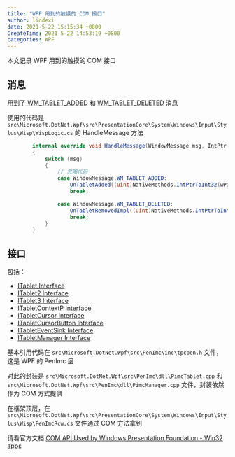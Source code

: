 ```yaml
---
title: "WPF 用到的触摸的 COM 接口"
author: lindexi
date: 2021-5-22 15:15:34 +0800
CreateTime: 2021-5-22 14:53:19 +0800
categories: WPF
---
```


本文记录 WPF 用到的触摸的 COM 接口

<!--more-->


<!-- 发布 -->

## 消息

用到了 [WM_TABLET_ADDED](https://docs.microsoft.com/en-us/windows/win32/tablet/wm-tablet-added?WT.mc_id=WD-MVP-5003260 ) 和 [WM_TABLET_DELETED](https://docs.microsoft.com/en-us/windows/win32/tablet/wm-tablet-deleted?WT.mc_id=WD-MVP-5003260 ) 消息

使用的代码是 `src\Microsoft.DotNet.Wpf\src\PresentationCore\System\Windows\Input\Stylus\Wisp\WispLogic.cs` 的 HandleMessage 方法

```csharp
        internal override void HandleMessage(WindowMessage msg, IntPtr wParam, IntPtr lParam)
        {
            switch (msg)
            {
                // 忽略代码
                case WindowMessage.WM_TABLET_ADDED:
                    OnTabletAdded((uint)NativeMethods.IntPtrToInt32(wParam));
                    break;

                case WindowMessage.WM_TABLET_DELETED:
                    OnTabletRemovedImpl((uint)NativeMethods.IntPtrToInt32(wParam), isInternalCall: true);
                    break;
            }
        }
```

## 接口

包括：


- [ITablet Interface](https://docs.microsoft.com/en-us/windows/win32/tablet/itablet?WT.mc_id=WD-MVP-5003260)
- [ITablet2 Interface](https://docs.microsoft.com/en-us/windows/win32/tablet/itablet2?WT.mc_id=WD-MVP-5003260)
- [ITablet3 Interface](https://docs.microsoft.com/en-us/windows/win32/tablet/itablet3?WT.mc_id=WD-MVP-5003260)
- [ITabletContextP Interface](https://docs.microsoft.com/en-us/windows/win32/tablet/itabletcontextp?WT.mc_id=WD-MVP-5003260)
- [ITabletCursor Interface](https://docs.microsoft.com/en-us/windows/win32/tablet/itabletcursor?WT.mc_id=WD-MVP-5003260)
- [ITabletCursorButton Interface](https://docs.microsoft.com/en-us/windows/win32/tablet/itabletcursorbutton?WT.mc_id=WD-MVP-5003260)
- [ITabletEventSink Interface](https://docs.microsoft.com/en-us/windows/win32/tablet/itableteventsink?WT.mc_id=WD-MVP-5003260)
- [ITabletManager Interface](https://docs.microsoft.com/en-us/windows/win32/tablet/itabletmanager?WT.mc_id=WD-MVP-5003260)


基本引用代码在 `src\Microsoft.DotNet.Wpf\src\PenImc\inc\tpcpen.h` 文件，这是 WPF 的 PenImc 层

对此的封装是 `src\Microsoft.DotNet.Wpf\src\PenImc\dll\PimcTablet.cpp` 和 `src\Microsoft.DotNet.Wpf\src\PenImc\dll\PimcManager.cpp` 文件，封装依然作为 COM 方式提供

在框架顶层，在 `src\Microsoft.DotNet.Wpf\src\PresentationCore\System\Windows\Input\Stylus\Wisp\PenImcRcw.cs` 文件通过 COM 方法拿到

请看官方文档 [COM API Used by Windows Presentation Foundation - Win32 apps](https://docs.microsoft.com/en-us/windows/win32/tablet/com-apis-used-by-windows-presentation-foundation?WT.mc_id=WD-MVP-5003260 )

